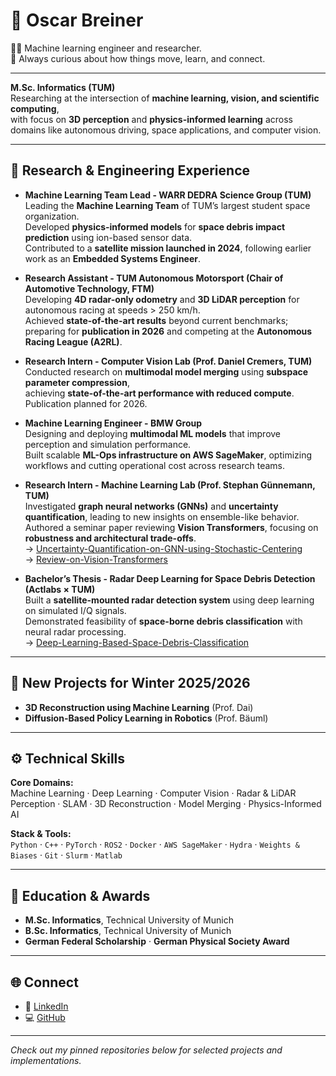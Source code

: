 # 👋 Oscar Breiner

👨‍💻 Machine learning engineer and researcher.  
🤖 Always curious about how things move, learn, and connect.

---

**M.Sc. Informatics (TUM)**  
Researching at the intersection of **machine learning, vision, and scientific computing**,  
with focus on **3D perception** and **physics-informed learning** across domains like autonomous driving, space applications, and computer vision.

---

## 🧪 Research & Engineering Experience

- **Machine Learning Team Lead - WARR DEDRA Science Group (TUM)**  
  Leading the **Machine Learning Team** of TUM’s largest student space organization.  
  Developed **physics-informed models** for **space debris impact prediction** using ion-based sensor data.  
  Contributed to a **satellite mission launched in 2024**, following earlier work as an **Embedded Systems Engineer**.

- **Research Assistant - TUM Autonomous Motorsport (Chair of Automotive Technology, FTM)**  
  Developing **4D radar-only odometry** and **3D LiDAR perception** for autonomous racing at speeds > 250 km/h.  
  Achieved **state-of-the-art results** beyond current benchmarks; preparing for **publication in 2026** and competing at the **Autonomous Racing League (A2RL)**.

- **Research Intern - Computer Vision Lab (Prof. Daniel Cremers, TUM)**  
  Conducted research on **multimodal model merging** using **subspace parameter compression**,  
  achieving **state-of-the-art performance with reduced compute**. Publication planned for 2026.

- **Machine Learning Engineer - BMW Group**  
  Designing and deploying **multimodal ML models** that improve perception and simulation performance.  
  Built scalable **ML-Ops infrastructure on AWS SageMaker**, optimizing workflows and cutting operational cost across research teams.

- **Research Intern - Machine Learning Lab (Prof. Stephan Günnemann, TUM)**  
  Investigated **graph neural networks (GNNs)** and **uncertainty quantification**, leading to new insights on ensemble-like behavior.  
  Authored a seminar paper reviewing **Vision Transformers**, focusing on **robustness and architectural trade-offs**.  
  → [Uncertainty-Quantification-on-GNN-using-Stochastic-Centering](https://github.com/oscarbreiner/Uncertainty-Quantification-on-GNN-using-Stochastic-Centering)  
  → [Review-on-Vision-Transformers](https://github.com/oscarbreiner/Review-on-Vision-Transformers)

- **Bachelor’s Thesis - Radar Deep Learning for Space Debris Detection (Actlabs × TUM)**  
  Built a **satellite-mounted radar detection system** using deep learning on simulated I/Q signals.  
  Demonstrated feasibility of **space-borne debris classification** with neural radar processing.  
  → [Deep-Learning-Based-Space-Debris-Classification](https://github.com/oscarbreiner/Deep-Learning-Based-Space-Debris-Classification)

---

## 🧩 New Projects for Winter 2025/2026

- **3D Reconstruction using Machine Learning** (Prof. Dai)  
- **Diffusion-Based Policy Learning in Robotics** (Prof. Bäuml)

---

## ⚙️ Technical Skills

**Core Domains:**  
Machine Learning · Deep Learning · Computer Vision · Radar & LiDAR Perception · SLAM · 3D Reconstruction · Model Merging · Physics-Informed AI  

**Stack & Tools:**  
`Python` · `C++` · `PyTorch` · `ROS2` · `Docker` · `AWS SageMaker` · `Hydra` · `Weights & Biases` · `Git` · `Slurm` · `Matlab`

---

## 🏅 Education & Awards

- **M.Sc. Informatics**, Technical University of Munich
- **B.Sc. Informatics**, Technical University of Munich
- **German Federal Scholarship** · **German Physical Society Award**

---

## 🌐 Connect

- 💼 [LinkedIn](https://www.linkedin.com/in/oscarbreiner/)  
- 💻 [GitHub](https://github.com/oscarbreiner)

---

*Check out my pinned repositories below for selected projects and implementations.*
